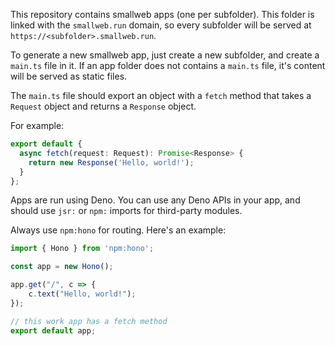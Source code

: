 This repository contains smallweb apps (one per subfolder). This folder is linked with the `smallweb.run` domain, so every subfolder will be served at `https://<subfolder>.smallweb.run`.

To generate a new smallweb app, just create a new subfolder, and create a `main.ts` file in it. If an app folder does not contains a `main.ts` file, it's content will be served as static files.

The `main.ts` file should export an object with a `fetch` method that takes a `Request` object and returns a `Response` object.

For example:

```ts
export default {
  async fetch(request: Request): Promise<Response> {
    return new Response('Hello, world!');
  }
};
```

Apps are run using Deno. You can use any Deno APIs in your app, and should use `jsr:` or `npm:` imports for third-party modules.

Always use `npm:hono` for routing. Here's an example:

```ts
import { Hono } from 'npm:hono';

const app = new Hono();

app.get("/", c => {
    c.text("Hello, world!");
});

// this work app has a fetch method
export default app;
```
